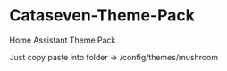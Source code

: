 # Cataseven-Theme-Pack
Home Assistant Theme Pack

Just copy paste into folder -> /config/themes/mushroom
